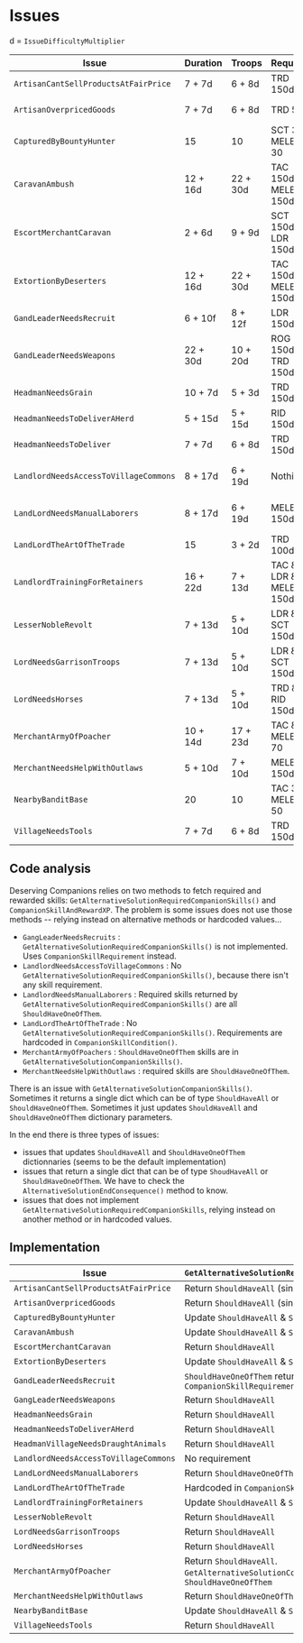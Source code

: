 # Issues

d = `IssueDifficultyMultiplier`

| Issue | Duration | Troops | Required | Reward |
| ----- | -------- | ------ | -------- | ------ |
| `ArtisanCantSellProductsAtFairPrice` | 7 + 7d | 6 + 8d | TRD 150d | TRD 400 + 1700d |
| `ArtisanOverpricedGoods` | 7 + 7d | 6 + 8d | TRD 50 | TRD 400 + 1700d |
| `CapturedByBountyHunter` | 15 | 10 | SCT 30 MELEE 30 | MELEE 750 + 1000d |
| `CaravanAmbush` | 12 + 16d | 22 + 30d | TAC 150d MELEE 150d | SCT 600 + 800d |
| `EscortMerchantCaravan` | 2 + 6d | 9 + 9d | SCT 150d LDR 150d | SCT 800 + 1000d |
| `ExtortionByDeserters` | 12 + 16d | 22 + 30d | TAC 150d MELEE 150d | MELEE/RID 800 + 1000d |
| `GandLeaderNeedsRecruit` | 6 + 10f | 8 + 12f | LDR 150d | LDR 500 + 700d |
| `GandLeaderNeedsWeapons` | 22 + 30d | 10 + 20d | ROG 150d TRD 150d | TRD/ROG 800 + 900d |
| `HeadmanNeedsGrain` | 10 + 7d | 5 + 3d | TRD 150d | TRD 500 + 700d |
| `HeadmanNeedsToDeliverAHerd` | 5 + 15d | 5 + 15d | RID 150d | RID 500 + 700d |
| `HeadmanNeedsToDeliver` | 7 + 7d | 6 + 8d | TRD 150d | TRD 500 + 700d |
| `LandlordNeedsAccessToVillageCommons` | 8 + 17d | 6 + 19d | Nothing? | MELEE 700 + 900d |
| `LandLordNeedsManualLaborers` | 8 + 17d | 6 + 19d | MELEE 150d | MELEE 500 + 700d |
| `LandLordTheArtOfTheTrade` | 15 | 3 + 2d | TRD 100d | TRD 900 + 800d |
| `LandlordTrainingForRetainers` | 16 + 22d | 7 + 13d | TAC & LDR & MELEE 150d | MELEE \| TAC 500 + 700d |
| `LesserNobleRevolt` | 7 + 13d | 5 + 10d | LDR & SCT 150d | LDR \| SCT 800 + 1000d |
| `LordNeedsGarrisonTroops` | 7 + 13d | 5 + 10d | LDR & SCT 150d | SCT \| LDR 800 + 900d |
| `LordNeedsHorses` | 7 + 13d | 5 + 10d | TRD & RID 150d | TRD \| RID 500 + 700d |
| `MerchantArmyOfPoacher` | 10 + 14d | 17 + 23d | TAC & MELEE 70 | MELEE 800 + 1000d |
| `MerchantNeedsHelpWithOutlaws` | 5 + 10d | 7 + 10d | MELEE 150d | RID 600 + 800d |
| `NearbyBanditBase` | 20 | 10 | TAC 30 MELEE 50 | MELEE 1000 + 1250d |
| `VillageNeedsTools` | 7 + 7d | 6 + 8d | TRD 150d | TRD 500 + 700d |

## Code analysis

Deserving Companions relies on two methods to fetch required and rewarded skills: `GetAlternativeSolutionRequiredCompanionSkills()` and `CompanionSkillAndRewardXP`. The problem is some issues does not use those methods -- relying instead on alternative methods or hardcoded values...

* `GangLeaderNeedsRecruits` : `GetAlternativeSolutionRequiredCompanionSkills()` is not implemented. Uses `CompanionSkillRequirement` instead.
* `LandlordNeedsAccessToVillageCommons` : No `GetAlternativeSolutionRequiredCompanionSkills()`, because there isn't any skill requirement.
* `LandlordNeedsManualLaborers` : Required skills returned by `GetAlternativeSolutionRequiredCompanionSkills()` are all `ShouldHaveOneOfThem`.
* `LandLordTheArtOfTheTrade` : No `GetAlternativeSolutionRequiredCompanionSkills()`. Requirements are hardcoded in `CompanionSkillCondition()`.
*  `MerchantArmyOfPoachers` : `ShouldHaveOneOfThem` skills are in `GetAlternativeSolutionCompanionSkills()`.
* `MerchantNeedsHelpWithOutlaws` : required skills are `ShouldHaveOneOfThem`.

There is an issue with `GetAlternativeSolutionCompanionSkills()`. Sometimes it returns a single dict which can be of type `ShouldHaveAll` or `ShouldHaveOneOfThem`. Sometimes it just updates `ShouldHaveAll` and `ShouldHaveOneOfThem` dictionary parameters.

In the end there is three types of issues:
* issues that updates `ShouldHaveAll` and `ShouldHaveOneOfThem` dictionnaries (seems to be the default implementation)
* issues that return a single dict that can be of type `ShoudHaveAll` or `ShouldHaveOneOfThem`. We have to check the `AlternativeSolutionEndConsequence()` method to know.
* issues that does not implement `GetAlternativeSolutionRequiredCompanionSkills`, relying instead on another method or in hardcoded values.

## Implementation

| Issue | `GetAlternativeSolutionRequiredCompanionSkills()` |
| ----- | -------- |
| `ArtisanCantSellProductsAtFairPrice` | Return `ShouldHaveAll` (single skill) |
| `ArtisanOverpricedGoods` | Return `ShouldHaveAll` (single skill) |
| `CapturedByBountyHunter` | Update `ShouldHaveAll` & `ShouldHaveOneOfThem` |
| `CaravanAmbush` | Update `ShouldHaveAll` & `ShouldHaveOneOfThem` |
| `EscortMerchantCaravan` | Return `ShouldHaveAll` |
| `ExtortionByDeserters` | Update `ShouldHaveAll` & `ShouldHaveOneOfThem` |
| `GandLeaderNeedsRecruit` | `ShouldHaveOneOfThem` returned by `CompanionSkillRequirement` |
| `GangLeaderNeedsWeapons` | Return `ShouldHaveAll` |
| `HeadmanNeedsGrain` | Return `ShouldHaveAll` |
| `HeadmanNeedsToDeliverAHerd` | Return `ShouldHaveAll` |
| `HeadmanVillageNeedsDraughtAnimals` | Return `ShouldHaveAll` |
| `LandlordNeedsAccessToVillageCommons` | No requirement |
| `LandLordNeedsManualLaborers` | Return `ShouldHaveOneOfThem` |
| `LandLordTheArtOfTheTrade` | Hardcoded in `CompanionSkillCondition` |
| `LandlordTrainingForRetainers` | Update `ShouldHaveAll` & `ShouldHaveOneOfThem` |
| `LesserNobleRevolt` | Return `ShouldHaveAll` |
| `LordNeedsGarrisonTroops` | Return `ShouldHaveAll` |
| `LordNeedsHorses` | Return `ShouldHaveAll` |
| `MerchantArmyOfPoacher` | Return `ShouldHaveAll`. `GetAlternativeSolutionCompanionSkills()` returns `ShouldHaveOneOfThem` |
| `MerchantNeedsHelpWithOutlaws` | Return `ShouldHaveOneOfThem` |
| `NearbyBanditBase` | Update `ShouldHaveAll` & `ShouldHaveOneOfThem` |
| `VillageNeedsTools` | Return `ShouldHaveAll` |